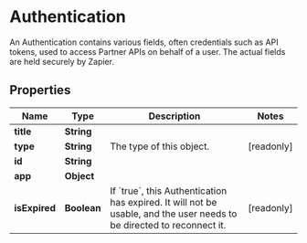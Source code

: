 

# Authentication

An Authentication contains various fields, often credentials such as API tokens, used to access Partner APIs on behalf of a user. The actual fields are held securely by Zapier.

## Properties

| Name | Type | Description | Notes |
|------------ | ------------- | ------------- | -------------|
|**title** | **String** |  |  |
|**type** | **String** | The type of this object. |  [readonly] |
|**id** | **String** |  |  |
|**app** | **Object** |  |  |
|**isExpired** | **Boolean** | If &#x60;true&#x60;, this Authentication has expired. It will not be usable, and the user needs to be directed to reconnect it. |  [readonly] |



